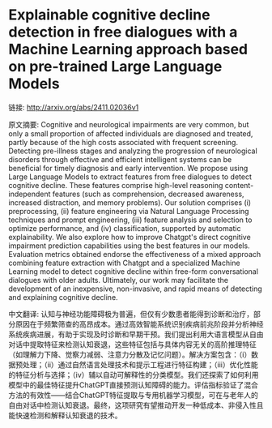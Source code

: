 # Explainable cognitive decline detection in free dialogues with a Machine Learning approach based on pre-trained Large Language Models

链接: http://arxiv.org/abs/2411.02036v1

原文摘要:
Cognitive and neurological impairments are very common, but only a small
proportion of affected individuals are diagnosed and treated, partly because of
the high costs associated with frequent screening. Detecting pre-illness stages
and analyzing the progression of neurological disorders through effective and
efficient intelligent systems can be beneficial for timely diagnosis and early
intervention. We propose using Large Language Models to extract features from
free dialogues to detect cognitive decline. These features comprise high-level
reasoning content-independent features (such as comprehension, decreased
awareness, increased distraction, and memory problems). Our solution comprises
(i) preprocessing, (ii) feature engineering via Natural Language Processing
techniques and prompt engineering, (iii) feature analysis and selection to
optimize performance, and (iv) classification, supported by automatic
explainability. We also explore how to improve Chatgpt's direct cognitive
impairment prediction capabilities using the best features in our models.
Evaluation metrics obtained endorse the effectiveness of a mixed approach
combining feature extraction with Chatgpt and a specialized Machine Learning
model to detect cognitive decline within free-form conversational dialogues
with older adults. Ultimately, our work may facilitate the development of an
inexpensive, non-invasive, and rapid means of detecting and explaining
cognitive decline.

中文翻译:
认知与神经功能障碍极为普遍，但仅有少数患者能得到诊断和治疗，部分原因在于频繁筛查的高昂成本。通过高效智能系统识别疾病前兆阶段并分析神经系统疾病进展，有助于实现及时诊断和早期干预。我们提出利用大语言模型从自由对话中提取特征来检测认知衰退，这些特征包括与具体内容无关的高阶推理特征（如理解力下降、觉察力减弱、注意力分散及记忆问题）。解决方案包含：（i）数据预处理；（ii）通过自然语言处理技术和提示工程进行特征构建；（iii）优化性能的特征分析与选择；（iv）辅以自动可解释性的分类模型。我们还探索了如何利用模型中的最佳特征提升ChatGPT直接预测认知障碍的能力。评估指标验证了混合方法的有效性——结合ChatGPT特征提取与专用机器学习模型，可在与老年人的自由对话中检测认知衰退。最终，这项研究有望推动开发一种低成本、非侵入性且能快速检测和解释认知衰退的技术。
